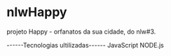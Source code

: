 # nlwHappy
projeto Happy - orfanatos da sua cidade, do nlw#3.

------Tecnologias ultilizadas------
JavaScript
NODE.js


